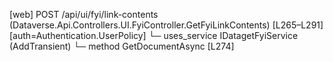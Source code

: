 [web] POST /api/ui/fyi/link-contents  (Dataverse.Api.Controllers.UI.FyiController.GetFyiLinkContents)  [L265–L291] [auth=Authentication.UserPolicy]
  └─ uses_service IDatagetFyiService (AddTransient)
    └─ method GetDocumentAsync [L274]

